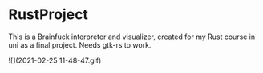 # RustProject

This is a Brainfuck interpreter and visualizer, created for my Rust course in uni as a final project. Needs gtk-rs to work.

![](2021-02-25 11-48-47.gif)
